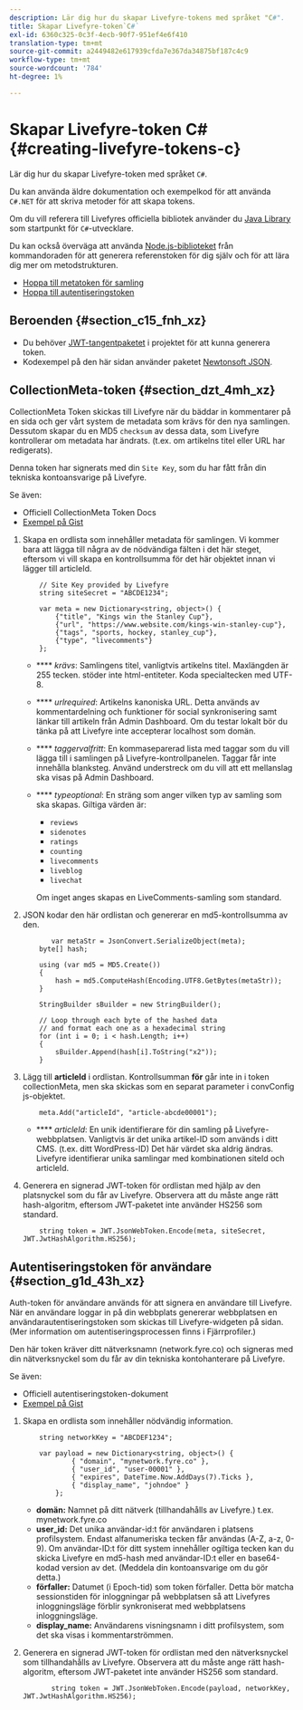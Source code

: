 ```yaml
---
description: Lär dig hur du skapar Livefyre-tokens med språket "C#".
title: Skapar Livefyre-token`C#`
exl-id: 6360c325-0c3f-4ecb-90f7-951ef4e6f410
translation-type: tm+mt
source-git-commit: a2449482e617939cfda7e367da34875bf187c4c9
workflow-type: tm+mt
source-wordcount: '784'
ht-degree: 1%

---
```


# Skapar Livefyre-token C\# {#creating-livefyre-tokens-c}

Lär dig hur du skapar Livefyre-token med språket ``C#``.

Du kan använda äldre dokumentation och exempelkod för att använda `C#.NET` för att skriva metoder för att skapa tokens.

Om du vill referera till Livefyres officiella bibliotek använder du [Java Library](https://github.com/Livefyre/livefyre-java-utils) som startpunkt för `C#`-utvecklare.

Du kan också överväga att använda [Node.js-biblioteket](https://github.com/Livefyre/livefyre-nodejs-utils) från kommandoraden för att generera referenstoken för dig själv och för att lära dig mer om metodstrukturen.

* [Hoppa till metatoken för samling](https://gist.github.com/gibron/56cb9c7060bf4816c4c5#the-collectionMeta-token)
* [Hoppa till autentiseringstoken](https://gist.github.com/gibron/56cb9c7060bf4816c4c5#the-auth-token)

## Beroenden {#section_c15_fnh_xz}

* Du behöver [JWT-tangentpaketet](https://www.nuget.org/packages/JWT) i projektet för att kunna generera token.
* Kodexempel på den här sidan använder paketet [Newtonsoft JSON](https://www.nuget.org/packages/newtonsoft.json/).

## CollectionMeta-token {#section_dzt_4mh_xz}

CollectionMeta Token skickas till Livefyre när du bäddar in kommentarer på en sida och ger vårt system de metadata som krävs för den nya samlingen. Dessutom skapar du en MD5 `checksum` av dessa data, som Livefyre kontrollerar om metadata har ändrats. (t.ex. om artikelns titel eller URL har redigerats).

Denna token har signerats med din `Site Key`, som du har fått från din tekniska kontoansvarige på Livefyre.

Se även:

* Officiell CollectionMeta Token Docs
* [Exempel på Gist](https://gist.github.com/pcolombo/dbbea020618c521a2bd5)

1. Skapa en ordlista som innehåller metadata för samlingen. Vi kommer bara att lägga till några av de nödvändiga fälten i det här steget, eftersom vi vill skapa en kontrollsumma för det här objektet innan vi lägger till articleId.

   ```
       // Site Key provided by Livefyre 
       string siteSecret = "ABCDE1234"; 
   
       var meta = new Dictionary<string, object>() { 
           {"title", "Kings win the Stanley Cup"}, 
           {"url", "https://www.website.com/kings-win-stanley-cup"}, 
           {"tags", "sports, hockey, stanley_cup"}, 
           {"type", "livecomments"} 
       };
   ```

   * **** *krävs*: Samlingens titel, vanligtvis artikelns titel. Maxlängden är 255 tecken. stöder inte html-entiteter. Koda specialtecken med UTF-8.
   * **** *urlrequired*: Artikelns kanoniska URL. Detta används av kommentardelning och funktioner för social synkronisering samt länkar till artikeln från Admin Dashboard. Om du testar lokalt bör du tänka på att Livefyre inte accepterar localhost som domän.
   * **** *taggervalfritt*: En kommaseparerad lista med taggar som du vill lägga till i samlingen på Livefyre-kontrollpanelen. Taggar får inte innehålla blanksteg. Använd understreck om du vill att ett mellanslag ska visas på Admin Dashboard.
   * **** *typeoptional*: En sträng som anger vilken typ av samling som ska skapas. Giltiga värden är:

      * `reviews`
      * `sidenotes`
      * `ratings`
      * `counting`
      * `livecomments`
      * `liveblog`
      * `livechat`

      Om inget anges skapas en LiveComments-samling som standard.


1. JSON kodar den här ordlistan och genererar en md5-kontrollsumma av den.

   ```
          var metaStr = JsonConvert.SerializeObject(meta); 
       byte[] hash; 
   
       using (var md5 = MD5.Create()) 
       { 
           hash = md5.ComputeHash(Encoding.UTF8.GetBytes(metaStr)); 
       } 
   
       StringBuilder sBuilder = new StringBuilder(); 
   
       // Loop through each byte of the hashed data  
       // and format each one as a hexadecimal string  
       for (int i = 0; i < hash.Length; i++) 
       { 
           sBuilder.Append(hash[i].ToString("x2")); 
       } 
   ```

1. Lägg till **articleId** i ordlistan. Kontrollsumman **för** går inte in i token collectionMeta, men ska skickas som en separat parameter i convConfig js-objektet.

   ```
       meta.Add("articleId", "article-abcde00001"); 
   ```

   * **** *articleId*: En unik identifierare för din samling på Livefyre-webbplatsen. Vanligtvis är det unika artikel-ID som används i ditt CMS. (t.ex. ditt WordPress-ID) Det här värdet ska aldrig ändras. Livefyre identifierar unika samlingar med kombinationen siteId och articleId.

1. Generera en signerad JWT-token för ordlistan med hjälp av den platsnyckel som du får av Livefyre. Observera att du måste ange rätt hash-algoritm, eftersom JWT-paketet inte använder HS256 som standard.

   ```
       string token = JWT.JsonWebToken.Encode(meta, siteSecret, JWT.JwtHashAlgorithm.HS256);
   ```

## Autentiseringstoken för användare {#section_g1d_43h_xz}

Auth-token för användare används för att signera en användare till Livefyre. När en användare loggar in på din webbplats genererar webbplatsen en användarautentiseringstoken som skickas till Livefyre-widgeten på sidan. (Mer information om autentiseringsprocessen finns i Fjärrprofiler.)

Den här token kräver ditt nätverksnamn (network.fyre.co) och signeras med din nätverksnyckel som du får av din tekniska kontohanterare på Livefyre.

Se även:

* Officiell autentiseringstoken-dokument
* [Exempel på Gist](https://gist.github.com/pcolombo/7d7403172c28734c87e2)

1. Skapa en ordlista som innehåller nödvändig information.

   ```
       string networkKey = "ABCDEF1234"; 
   
       var payload = new Dictionary<string, object>() {  
               { "domain", "mynetwork.fyre.co" }, 
               { "user_id", "user-00001" }, 
               { "expires", DateTime.Now.AddDays(7).Ticks }, 
               { "display_name", "johndoe" } 
           }; 
   ```

   * **domän:** Namnet på ditt nätverk (tillhandahålls av Livefyre.) t.ex. mynetwork.fyre.co
   * **user_id:** Det unika användar-id:t för användaren i platsens profilsystem. Endast alfanumeriska tecken får användas (A-Z, a-z, 0-9). Om användar-ID:t för ditt system innehåller ogiltiga tecken kan du skicka Livefyre en md5-hash med användar-ID:t eller en base64-kodad version av det. (Meddela din kontoansvarige om du gör detta.)
   * **förfaller:** Datumet (i Epoch-tid) som token förfaller. Detta bör matcha sessionstiden för inloggningar på webbplatsen så att Livefyres inloggningsläge förblir synkroniserat med webbplatsens inloggningsläge.
   * **display_name:** Användarens visningsnamn i ditt profilsystem, som det ska visas i kommentarströmmen.

1. Generera en signerad JWT-token för ordlistan med den nätverksnyckel som tillhandahålls av Livefyre. Observera att du måste ange rätt hash-algoritm, eftersom JWT-paketet inte använder HS256 som standard.

   ```
          string token = JWT.JsonWebToken.Encode(payload, networkKey, JWT.JwtHashAlgorithm.HS256);
   ```
